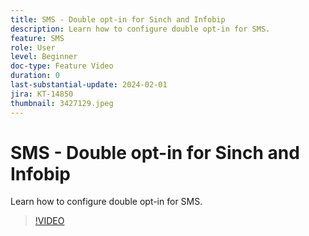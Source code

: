 ```yaml
---
title: SMS - Double opt-in for Sinch and Infobip
description: Learn how to configure double opt-in for SMS.
feature: SMS
role: User
level: Beginner
doc-type: Feature Video
duration: 0
last-substantial-update: 2024-02-01
jira: KT-14850
thumbnail: 3427129.jpeg
---
```


# SMS - Double opt-in for Sinch and Infobip

Learn how to configure double opt-in for SMS.

>[!VIDEO](https://video.tv.adobe.com/v/3427129/?learn=on)
